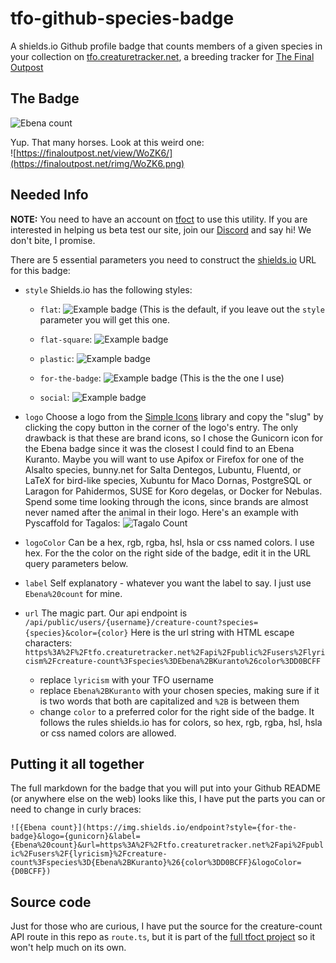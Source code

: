 # tfo-github-species-badge
A shields.io Github profile badge that counts members of a given species in your collection on [tfo.creaturetracker.net](https://tfo.creaturetracker.net), a breeding tracker for [The Final Outpost](https://finaloutpost.net)


## The Badge

![Ebena count](https://img.shields.io/endpoint?style=for-the-badge&logo=gunicorn&label=Ebena%20count&url=https%3A%2F%2Ftfo.creaturetracker.net%2Fapi%2Fpublic%2Fusers%2Flyricism%2Fcreature-count%3Fspecies%3DEbena%2BKuranto%26color%3DD0BCFF&logoColor=D0BCFF)

Yup. That many horses. Look at this weird one:<br />
![https://finaloutpost.net/view/WoZK6/](https://finaloutpost.net/rimg/WoZK6.png)

## Needed Info

<b>NOTE:</b> You need to have an account on [tfoct](https://tfo.creaturetracker.net) to use this utility. If you are interested in helping us beta test our site, join our <a href="https://discord.gg/PMtE3jrXYR">Discord</a> and say hi! We don't bite, I promise.

There are 5 essential parameters you need to construct the [shields.io](https://shields.io) URL for this badge:

- `style`
  Shields.io has the following styles:
  
    - `flat`: ![Example badge](https://img.shields.io/badge/example-badge-magenta?style=flat) (This is the default, if you leave out the `style` parameter you will get this one.
      
    - `flat-square`: ![Example badge](https://img.shields.io/badge/example-badge-magenta?style=flat-square)
      
    - `plastic`: ![Example badge](https://img.shields.io/badge/example-badge-magenta?style=plastic)
      
    - `for-the-badge`: ![Example badge](https://img.shields.io/badge/example-badge-magenta?style=for-the-badge) (This is the the one I use)
      
    - `social`: ![Example badge](https://img.shields.io/badge/example-badge-magenta?style=social)

- `logo`
  Choose a logo from the [Simple Icons](https://simpleicons.org/) library and copy the "slug" by clicking the copy button in the corner of the logo's entry. The only drawback is that these are brand icons, so I chose the Gunicorn icon for the Ebena badge since it was the closest I could find to an Ebena Kuranto. Maybe you will want to use Apifox or Firefox for one of the Alsalto species, bunny.net for Salta Dentegos, Lubuntu, Fluentd, or LaTeX for bird-like species, Xubuntu for Maco Dornas,  PostgreSQL or Laragon for Pahidermos, SUSE for Koro degelas, or Docker for Nebulas. Spend some time looking through the icons, since brands are almost never named after the animal in their logo. Here's an example with Pyscaffold for Tagalos: ![Tagalo Count](https://img.shields.io/badge/Tagalo_count-200-magenta?logo=pyscaffold&style=for-the-badge)

- `logoColor`
   Can be a hex, rgb, rgba, hsl, hsla or css named colors. I use hex. For the the color on the right side of the badge, edit it in the URL query parameters below.
  
- `label`
  Self explanatory - whatever you want the label to say. I just use `Ebena%20count` for mine.

- `url`
    The magic part. Our api endpoint is `/api/public/users/{username}/creature-count?species={species}&color={color}` Here is the url string with HTML escape characters:
  `https%3A%2F%2Ftfo.creaturetracker.net%2Fapi%2Fpublic%2Fusers%2Flyricism%2Fcreature-count%3Fspecies%3DEbena%2BKuranto%26color%3DD0BCFF`
    - replace `lyricism` with your TFO username
    - replace `Ebena%2BKuranto` with your chosen species, making sure if it is two words that both are capitalized and `%2B` is between them
    - change `color` to a preferred color for the right side of the badge. It follows the rules shields.io has for colors, so hex, rgb, rgba, hsl, hsla or css named colors are allowed.
      
## Putting it all together
The full markdown for the badge that you will put into your Github README (or anywhere else on the web) looks like this, I have put the parts you can or need to change in curly braces:

`![{Ebena count}](https://img.shields.io/endpoint?style={for-the-badge}&logo={gunicorn}&label={Ebena%20count}&url=https%3A%2F%2Ftfo.creaturetracker.net%2Fapi%2Fpublic%2Fusers%2F{lyricism}%2Fcreature-count%3Fspecies%3D{Ebena%2BKuranto}%26{color%3DD0BCFF}&logoColor={D0BCFF})`

## Source code
Just for those who are curious, I have put the source for the creature-count API route in this repo as `route.ts`, but it is part of the <a href="https://github.com/rio-codes/tfo-creaturetracker">full tfoct project</a> so it won't help much on its own.
